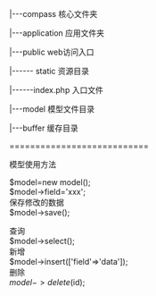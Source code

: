 |---compass  核心文件夹

|---application  应用文件夹

|---public   web访问入口

|------ static  资源目录

|------index.php 入口文件

|---model   模型文件目录

|---buffer   缓存目录


===========================

模型使用方法

$model=new model();  
$model->field='xxx';  
保存修改的数据  
$model->save();    


查询  
$model->select();  
新增  
$model->insert(['field'=>'data']);  
删除  
$model->delete($id);